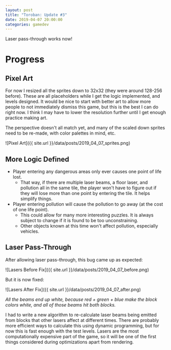 ```yaml
---
layout: post
title: "Toroban: Update #3"
date: 2019-04-07 20:00:00
categories: gamedev
---
```


Laser pass-through works now!

# Progress

## Pixel Art

For now I resized all the sprites down to 32x32 (they were around 128-256 before). These are all placeholders while I get the logic implemented, and levels designed. It would be nice to start with better art to allow more people to not immediately dismiss this game, but this is the best I can do right now. I think I may have to lower the resolution further until I get enough practice making art.

The perspective doesn't all match yet, and many of the scaled down sprites need to be re-made, with color palettes in mind, etc.

![Pixel Art]({{ site.url }}/data/posts/2019_04_07_sprites.png)

## More Logic Defined

* Player entering any dangerous areas only ever causes one point of life lost.
  * That way, if there are multiple laser beams, a floor laser, and pollution all in the same tile, the player won't have to figure out if they will lose more than one point by entering the tile. It helps simplify things.
* Player entering pollution will cause the pollution to go away (at the cost of one life point).
  * This could allow for many more interesting puzzles. It is always subject to change if it is found to be too unconstraining.
  * Other objects known at this time won't affect pollution, especially vehicles.

## Laser Pass-Through

After allowing laser pass-through, this bug came up as expected:

![Lasers Before Fix]({{ site.url }}/data/posts/2019_04_07_before.png)

But it is now fixed:

![Lasers After Fix]({{ site.url }}/data/posts/2019_04_07_after.png)

*All the beams end up white, because red + green + blue make the block colors white, and all of those beams hit both blocks.*

I had to write a new algorithm to re-calculate laser beams being emitted from blocks that other lasers affect at different times. There are probably more efficient ways to calculate this using dynamic programming, but for now this is fast enough with the test levels. Lasers are the most computationally expensive part of the game, so it will be one of the first things considered during optimizations apart from rendering.